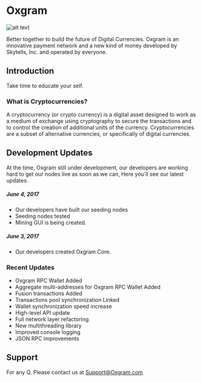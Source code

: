 
# Oxgram
![alt text](https://www.oxgram.com/favicon.png) 

Better together to build the future of Digital Currencies.
Oxgram is an innovative payment network and a new kind of money developed by Skytells, Inc. and operated by everyone.


## Introduction
 Take time to educate your self.

### What is Cryptocurrencies?
A cryptocurrency (or crypto currency) is a digital asset designed to work as a medium of exchange using cryptography to secure the transactions and to control the creation of additional units of the currency. Cryptocurrencies are a subset of alternative currencies, or specifically of digital currencies.

## Development Updates

At the time, Oxgram still under development, our developers are working hard to get our nodes live as soon as we can, Here you'll see our latest updates.

##### June 4, 2017
- Our developers have built our seeding nodes
- Seeding nodes tested
- Mining GUI is being created.

##### June 3, 2017
- Our developers created Oxgram Core.

### Recent Updates

- Oxgram RPC Wallet Added
- Aggregate multi-addresses for Oxgram RPC Wallet Added
- Fusion transactions Added
- Transactions pool synchronization Linked
- Wallet synchronization speed increase
- High-level API update
- Full network layer refactoring
- New multithreading library
- Improved console logging
- JSON RPC improvements


## Support
For any Q. Please contact us at Support@Oxgram.com

